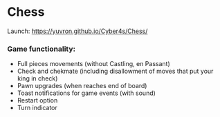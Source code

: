 # Chess

Launch: https://yuvron.github.io/Cyber4s/Chess/

### Game functionality:
- Full pieces movements (without Castling, en Passant)
- Check and chekmate (including disallowment of moves that put your king in check)
- Pawn upgrades (when reaches end of board)
- Toast notifications for game events (with sound)
- Restart option
- Turn indicator
